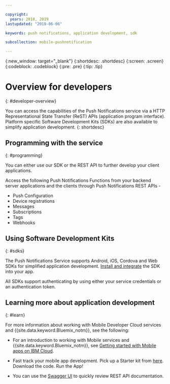 ```yaml
---

copyright:
  years: 2018, 2019
lastupdated: "2019-06-06"

keywords: push notifications, application development, sdk

subcollection: mobile-pushnotification

---
```


{:new_window: target="_blank"}
{:shortdesc: .shortdesc}
{:screen: .screen}
{:codeblock: .codeblock}
{:pre: .pre}
{:tip: .tip}

# Overview for developers
{: #developer-overview}

You can access the capabilities of the Push Notifications service via a HTTP Representational State Transfer (ReST) APIs (application program interface). Platform specific Software Development Kits (SDKs) are also available to simplify application development.
{: shortdesc}

## Programming with the service
{: #programming}

You can either use our SDK or the REST API to further develop your client applications.

Access the following Push Notifications Functions from your backend server applications and the clients through Push Notifications REST APIs -

 - Push Configuration
 - Device registrations
 - Messages
 - Subscriptions
 - Tags
 - Webhooks


## Using Software Development Kits
{: #sdks}

The Push Notifications Service supports Android, iOS, Cordova and Web SDKs for simplified application development. [Install and integrate](/docs/services/mobilepush?topic=mobile-pushnotification-install-sdk) the SDK into your app. 

All SDKs support authenticating by using either your service credentials or an authentication token.

## Learning more about application development
{: #learn}

For more information about working with Mobile Developer Cloud services and {{site.data.keyword.Bluemix_notm}}, see the following:

-   For an introduction to working with Mobile services and {{site.data.keyword.Bluemix_notm}}, see [Getting started with Mobile apps on IBM Cloud](/docs/services/mobile?topic=mobile-getting-started).

-   Fast track your mobile app development. Pick up a Starter kit from [here](https://cloud.ibm.com/developer/mobile/dashboard). Download the code. Run the App!

-	You can use the [Swagger UI](https://eu-gb.imfpush.cloud.ibm.com/imfpush/) to quickly review REST API documentation.

